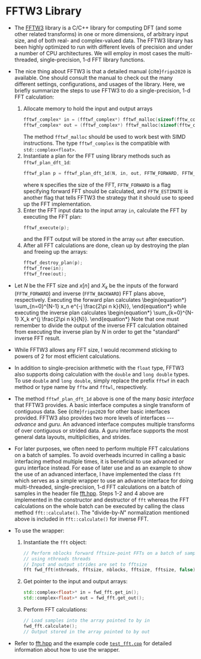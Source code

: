 # FFTW3 Library 

* The [FFTW3](http://fftw.org/) library is a C/C++ library for
  computing DFT (and some other related transforms) in one or more
  dimensions, of arbitrary input size, and of both real- and
  complex-valued data. The FFTW3 library has been highly optimized to
  run with different levels of precision and under a number of CPU
  architectures. We will employ in most cases the multi-threaded,
  single-precision, 1-d FFT library functions.

* The nice thing about FFTW3 is that a detailed
  manual {cite}`frigo2020` is available. One should
  consult the manual to check out the many different settings,
  configurations, and usages of the library. Here, we briefly summarize
  the steps to use FFTW3 to do a single-precision, 1-d FFT calculation:
  1. Allocate memory to hold the input and output arrays
     ```c++
     fftwf_complex* in = (fftwf_complex*) fftwf_malloc(sizeof(fftw_complex) * N);
     fftwf_complex* out = (fftwf_complex*) fftwf_malloc(sizeof(fftw_complex) * N);
     ```
     The method `fftwf_malloc` should be used to work best with SIMD
     instructions. The type `fftwf_complex` is the compatible with
     `std::complex<float>`.
  1. Instantiate a plan for the FFT using library methods such as `fftwf_plan_dft_1d`:
      ```c++
      fftwf_plan p = fftwf_plan_dft_1d(N, in, out, FFTW_FORWARD, FFTW_ESTIMATE);
      ```
      where `N` specifies the size of the FFT, `FFTW_FORWARD` is a flag
      specifying forward FFT should be calculated, and `FFTW_ESTIMATE` is
      another flag that tells FFTW3 the strategy that it should use to
      speed up the FFT implementation.
  1. Enter the FFT input data to the input array `in`, calculate the
      FFT by executing the FFT plan:
      ```c++
      fftwf_execute(p);
      ```
      and the FFT output will be stored in the array `out` after
      execution.
  1. After all FFT calculations are done, clean up by destroying the
      plan and freeing up the arrays:
      ```c++
      fftwf_destroy_plan(p);
      fftwf_free(in); 
      fftwf_free(out);
      ```
* Let $N$ be the FFT size and $x[n]$ and $X_k$ be the inputs of the
   forward (`FFTW_FORWARD`) and inverse (`FFTW_BACKWARD`) FFT
   plans above, respectively. Executing the forward plan calculates
   \begin{equation*}
     \sum_{n=0}^{N-1} x_n e^{-j \frac{2\pi n k}{N}},
   \end{equation*}
   while executing the inverse plan calculates
   \begin{equation*}
       \sum_{k=0}^{N-1} X_k e^{j \frac{2\pi n k}{N}}.
   \end{equation*}
    Note that one must remember to divide the output of the
   inverse FFT calculation obtained from executing the inverse plan by 
   $N$ in order to get the "standard" inverse FFT result.
* While FFTW3 allows any FFT size, I would recommend sticking to powers of 2 for
   most efficient calculations. 
* In addition to single-precision arithmetic with the `float` type,
  FFTW3 also supports doing calculation with the 
  `double` and `long double` types. To use `double` and `long double`,
  simply replace the prefix `fftwf` in each method or type name by
  `fftw` and `fftwl`, respectively.
* The method `fftwf_plan_dft_1d` above is one of the many *basic
  interface* that FFTW3 provides. A basic interface computes a single
  transform of contiguous data. See {cite}`frigo2020` for other basic
  interfaces provided. FFTW3 also provides two more levels of
  interfaces --- *advance* and *guru*. An advanced interface computes
  multiple transforms of over contiguous or strided data. A
  guru interface supports the most general data layouts,
  multiplicities, and strides. 
* For later purposes, we often need to perform multiple FFT
  calculations on a batch of samples. To avoid overheads incurred in
  calling a basic interfacing method multiple times, it is
  beneficial to use advanced or guru interface instead. For ease of
  later use and as an example to show the use of an advanced
  interface, I have implemented the class `fft` which serves as a
  simple wrapper to use an advance interface for doing multi-threaded,
  single-precision, 1-d FFT calculations on a batch of samples in the
  header file [fft.hpp](code:fft). Steps 1-2 and 4 above are
  implemented in the constructor and destructor of `fft` whereas the
  FFT calculations on the whole batch can be executed by calling the
  class method `fft::calculate()`. The "divide-by-$N$"
  normalization mentioned above is included in `fft::calculate()` for inverse FFT. 
* To use the wrapper:
  1. Instantiate the `fft` object:
      ```c++
      // Perform nblocks forward fftsize-point FFTs on a batch of samples
      // using nthreads threads
      // Input and output strides are set to fftsize
      fft fwd_fft(nthreads, fftsize, nblocks, fftsize, fftsize, false);
      ```
  2. Get pointer to the input and output arrays:
      ```c++
      std::complex<float>* in = fwd_fft.get_in();
      std::complex<float>* out = fwd_fft.get_out();
      ```
  3. Perform FFT calculations:
      ```c++
      // Load samples into the array pointed to by in
      fwd_fft.calculate();
      // Output stored in the array pointed to by out
      ```
* Refer to [fft.hpp](code:fft) and the example code
  [`test_fft.cpp`](code:test_fft) for detailed information about how
  to use the wrapper.
